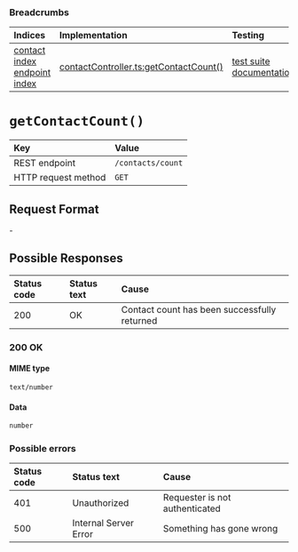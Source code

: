 ### Breadcrumbs

| Indices | Implementation | Testing |
| :----------------------------------------------------------- | :-------------------------------------------------------------------------------------------------------------------- | :--------------------------------------------------------------------------------------------------------------------------------------------------------------- |
| [contact index](./index.md)<br>[endpoint index](../index.md) | [contactController.ts:getContactCount()](../../../../../backend/src/controllers/contactController.ts#L317-L327) | [test suite](../../../../../backend/tests/controllers/contacts/getContactCount.test.ts)<br>[documentation](../../tests/contacts/getContactCount.test.md) |

# `getContactCount()`

| Key                 | Value             |
| :------------------ | :---------------- |
| REST endpoint       | `/contacts/count` |
| HTTP request method | `GET`             |

## Request Format

\-

## Possible Responses

| Status code | Status text | Cause                                        |
| :---------- | :---------- | :------------------------------------------- |
| 200         | OK          | Contact count has been successfully returned |

### 200 OK

#### MIME type

`text/number`

#### Data

```typescript
number
```

### Possible errors

| Status code | Status text           | Cause                          |
| :---------- | :-------------------- | :----------------------------- |
| 401         | Unauthorized          | Requester is not authenticated |
| 500         | Internal Server Error | Something has gone wrong       |
